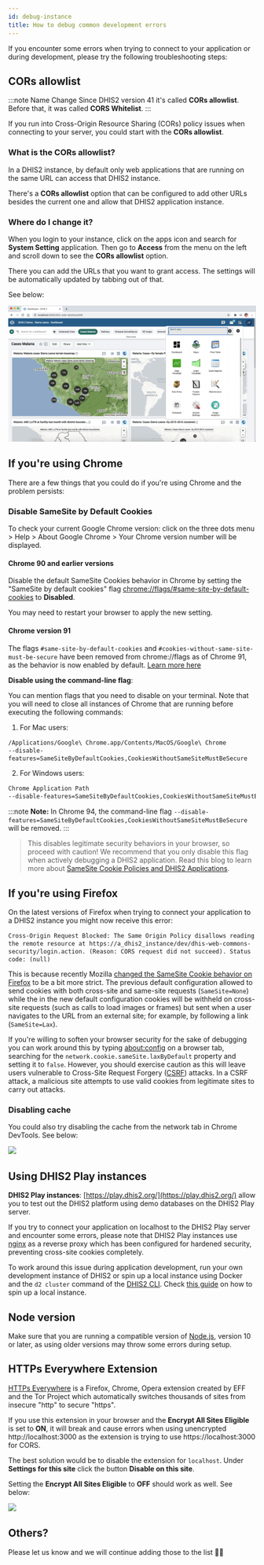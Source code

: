 ```yaml
---
id: debug-instance
title: How to debug common development errors
---
```


If you encounter some errors when trying to connect to your application or during development, please try the following troubleshooting steps:

## CORs allowlist

:::note Name Change
Since DHIS2 version 41 it's called **CORs allowlist**. Before that, it was called **CORS Whitelist**.
:::

If you run into Cross-Origin Resource Sharing (CORs) policy issues when connecting to your server, you could start with the **CORs allowlist**.

### What is the CORs allowlist?

In a DHIS2 instance, by default only web applications that are running on the same URL can access that DHIS2 instance.

There's a **CORs allowlist** option that can be configured to add other URLs besides the current one and allow that DHIS2 application instance.

### Where do I change it?

When you login to your instance, click on the apps icon and search for **System Setting** application. Then go to **Access** from the menu on the left and scroll down to see the **CORs allowlist** option.

There you can add the URLs that you want to grant access. The settings will be automatically updated by tabbing out of that.

See below:

![](./assets/cors-allowlist.gif)

## If you're using Chrome

There are a few things that you could do if you're using Chrome and the problem persists:

### Disable SameSite by Default Cookies

To check your current Google Chrome version: click on the three dots menu > Help > About Google Chrome > Your Chrome version number will be displayed.

#### Chrome 90 and earlier versions

Disable the default SameSite Cookies behavior in Chrome by setting the "SameSite by default cookies" flag [chrome://flags/#same-site-by-default-cookies](chrome://flags/#same-site-by-default-cookies) to **Disabled**.

You may need to restart your browser to apply the new setting.

#### Chrome version 91

The flags `#same-site-by-default-cookies` and `#cookies-without-same-site-must-be-secure` have been removed from chrome://flags as of Chrome 91, as the behavior is now enabled by default. [Learn more here](https://www.chromium.org/updates/same-site)

**Disable using the command-line flag**:

You can mention flags that you need to disable on your terminal. Note that you will need to close all instances of Chrome that are running before executing the following commands:

1.  For Mac users:

```
/Applications/Google\ Chrome.app/Contents/MacOS/Google\ Chrome
--disable-features=SameSiteByDefaultCookies,CookiesWithoutSameSiteMustBeSecure
```

2. For Windows users:

```sh
Chrome Application Path
--disable-features=SameSiteByDefaultCookies,CookiesWithoutSameSiteMustBeSecure
```

:::note
**Note:** In Chrome 94, the command-line flag `--disable-features=SameSiteByDefaultCookies,CookiesWithoutSameSiteMustBeSecure` will be removed.
:::

> This disables legitimate security behaviors in your browser, so proceed with caution! We recommend that you only disable this flag when actively debugging a DHIS2 application.
> Read this blog to learn more about [SameSite Cookie Policies and DHIS2 Applications](/blog/cross-origin-cookies).

## If you're using Firefox

On the latest versions of Firefox when trying to connect your application to a DHIS2 instance you might now receive this error:

```
Cross-Origin Request Blocked: The Same Origin Policy disallows reading the remote resource at https://a_dhis2_instance/dev/dhis-web-commons-security/login.action. (Reason: CORS request did not succeed). Status code: (null)
```

This is because recently Mozilla [changed the SameSite Cookie behavior on Firefox](https://hacks.mozilla.org/2020/08/changes-to-samesite-cookie-behavior) to be a bit more strict. The previous default configuration allowed to send cookies with both cross-site and same-site requests (`SameSite=None`) while the in the new default configuration cookies will be withheld on cross-site requests (such as calls to load images or frames) but sent when a user navigates to the URL from an external site; for example, by following a link (`SameSite=Lax`).

If you're willing to soften your browser security for the sake of debugging you can work around this by typing [about:config](about:config) on a browser tab, searching for the `network.cookie.sameSite.laxByDefault` property and setting it to `false`.
However, you should exercise caution as this will leave users vulnerable to Cross-Site Request Forgery ([CSRF](https://developer.mozilla.org/en-US/docs/Glossary/CSRF)) attacks. In a CSRF attack, a malicious site attempts to use valid cookies from legitimate sites to carry out attacks.

### Disabling cache

You could also try disabling the cache from the network tab in Chrome DevTools. See below:

![](./assets/disable-cache.png)

## Using DHIS2 Play instances

**DHIS2 Play instances**: [https://play.dhis2.org/](https://play.dhis2.org/) allow you to test out the DHIS2 platform using demo databases on the DHIS2 Play server.

If you try to connect your application on localhost to the DHIS2 Play server and encounter some errors, please note that DHIS2 Play instances use [nginx](https://nginx.org/) as a reverse proxy which has been configured for hardened security, preventing cross-site cookies completely.

To work around this issue during application development, run your own development instance of DHIS2 or spin up a local instance using Docker and the `d2 cluster` command of the [DHIS2 CLI](/docs/cli/cluster). Check [this guide](./spin-up-local-instance) on how to spin up a local instance.

## Node version

Make sure that you are running a compatible version of [Node.js](https://nodejs.org/en/download/), version 10 or later, as using older versions may throw some errors during setup.

## HTTPs Everywhere Extension

[HTTPs Everywhere](https://www.eff.org/https-everywhere) is a Firefox, Chrome, Opera extension created by EFF and the Tor Project which automatically switches thousands of sites from insecure "http" to secure "https".

If you use this extension in your browser and the **Encrypt All Sites Eligible** is set to **ON**, it will break and cause errors when using unencrypted http://localhost:3000 as the extension is trying to use https://localhost:3000 for CORS.

The best solution would be to disable the extension for `localhost`. Under **Settings for this site** click the button **Disable on this site**.

Setting the **Encrypt All Sites Eligible** to **OFF** should work as well. See below:

![](./assets/https-everywhere.gif)

## Others?

Please let us know and we will continue adding those to the list 👌🏽
